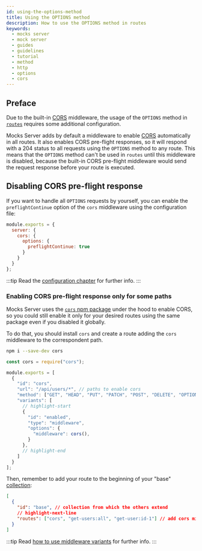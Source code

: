 ```yaml
---
id: using-the-options-method
title: Using the OPTIONS method
description: How to use the OPTIONS method in routes
keywords:
  - mocks server
  - mock server
  - guides
  - guidelines
  - tutorial
  - method
  - http
  - options
  - cors
---
```


## Preface

Due to the built-in [CORS](https://developer.mozilla.org/en-US/docs/Web/HTTP/CORS) middleware, the usage of the `OPTIONS` method in [`routes`](usage/routes.md) requires some additional configuration.

Mocks Server adds by default a middleware to enable [CORS](https://developer.mozilla.org/en-US/docs/Web/HTTP/CORS) automatically in all routes. It also enables CORS pre-flight responses, so it will respond with a 204 status to all requests using the `OPTIONS` method to any route. This means that the `OPTIONS` method can't be used in `routes` until this middleware is disabled, because the built-in CORS pre-flight middleware would send the request response before your route is executed.

## Disabling CORS pre-flight response 

If you want to handle all `OPTIONS` requests by yourself, you can enable the `preflightContinue` option of the `cors` middleware using the configuration file:

```js
module.exports = {
  server: {
    cors: {
      options: { 
        preflightContinue: true 
      }
    }
  }
};
```

:::tip
Read the [configuration chapter](configuration/how-to-change-settings.md) for further info.
:::

### Enabling CORS pre-flight response only for some paths

Mocks Server uses the [`cors` npm package](https://www.npmjs.com/package/cors) under the hood to enable CORS, so you could still enable it only for your desired routes using the same package even if you disabled it globally.

To do that, you should install `cors` and create a route adding the `cors` middleware to the correspondent path.

```bash
npm i --save-dev cors
```

```js
const cors = require("cors");

module.exports = [
  {
    "id": "cors",
    "url": "/api/users/*", // paths to enable cors
    "method": ["GET", "HEAD", "PUT", "PATCH", "POST", "DELETE", "OPTIONS"], // HTTP methodS
    "variants": [
      // highlight-start
      {
        "id": "enabled",
        "type": "middleware",
        "options": {
          "middleware": cors(),
        }
      },
      // highlight-end
    ]
  }
];
```

Then, remember to add your route to the beginning of your "base" [collection](usage/collections.md):

```json
[
  {
    "id": "base", // collection from which the others extend
    // highlight-next-line
    "routes": ["cors", "get-users:all", "get-user:id-1"] // add cors middleware to the beggining of the routes array
  }
]
```

:::tip
Read [how to use middleware variants](usage/variants/middleware.md) for further info.
:::
